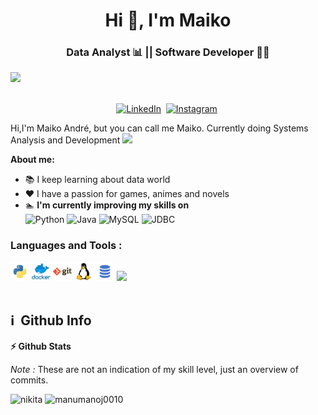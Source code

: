 <h1 align="center">Hi 👋, I'm Maiko</h1>
<h3 align="center">Data Analyst 📊 || Software Developer 👨‍💻</h3>

![](https://komarev.com/ghpvc/?username=your-Maikoandre)

<p align="center">
<br>
<a href="https://www.linkedin.com/in/maiko-andr%C3%A9-1a33a5249/"><img src="https://img.shields.io/badge/linkedin-%230077B5.svg?&style=for-the-badge&logo=linkedin&logoColor=white" alt="LinkedIn" /></a>&nbsp;
<a href="https://www.instagram.com/haikoandrey?igsh=d3JsZGlwNG42emdp"><img src="https://img.shields.io/badge/instagram-purple.svg?&style=for-the-badge&logo=Instagram&logoColor=white" alt="Instagram"/></a>&nbsp;

Hi,I'm Maiko André, but you can call me Maiko. Currently doing Systems Analysis and Development <img src="https://media.giphy.com/media/WUlplcMpOCEmTGBtBW/giphy.gif" width="30">   


**About me:**

- 📚 I keep learning about data world
- ❤️ I have a passion for games, animes and novels
- 🏊 **I'm currently improving my skills on**<br>
![Python](https://img.shields.io/badge/Python-%7C-0%2C%2022%2C%20100)
![Java](https://img.shields.io/badge/Java-21-blue)
![MySQL](https://img.shields.io/badge/MySQL-8.0-orange)
![JDBC](https://img.shields.io/badge/JDBC-4.2-green)


### Languages and Tools :

<code><img height="30" src="https://raw.githubusercontent.com/github/explore/80688e429a7d4ef2fca1e82350fe8e3517d3494d/topics/python/python.png"></code>
<code><img height="30" src="https://raw.githubusercontent.com/github/explore/80688e429a7d4ef2fca1e82350fe8e3517d3494d/topics/docker/docker.png"></code>
<code><img height="30" src="https://raw.githubusercontent.com/github/explore/80688e429a7d4ef2fca1e82350fe8e3517d3494d/topics/git/git.png"></code>
<code><img height="30" src="https://raw.githubusercontent.com/github/explore/80688e429a7d4ef2fca1e82350fe8e3517d3494d/topics/linux/linux.png"></code>
<code><img height="30" src="https://raw.githubusercontent.com/github/explore/80688e429a7d4ef2fca1e82350fe8e3517d3494d/topics/sql/sql.png"></code>
<code><img height="30" src="https://miro.medium.com/max/682/0*60Wj8lmsW8ABqkYt.png"></code>
<br>
<br>
 
<h2>ℹ️ &nbsp;Github Info</h2>

  <summary><b>⚡ Github Stats</b></summary>
  
<i> Note :</i>  These are not an indication of my skill level, just an overview of commits.

<img height="180em" src="https://github-readme-stats.vercel.app/api?username=Maikoandre&show_icons=true&locale=en&hide_border=true" alt="nikita" />
<img height="180em" src="https://github-readme-stats.vercel.app/api/top-langs?username=Maikoandre&show_icons=true&locale=en&layout=compact&langs_count=7&hide_border=true&hide=c" alt="manumanoj0010"/>
